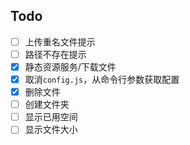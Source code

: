 ## Todo
 - [ ] 上传重名文件提示
 - [ ] 路径不存在提示
 - [x] 静态资源服务/下载文件
 - [x] 取消`config.js`，从命令行参数获取配置
 - [x] 删除文件
 - [ ] 创建文件夹
 - [ ] 显示已用空间
 - [ ] 显示文件大小